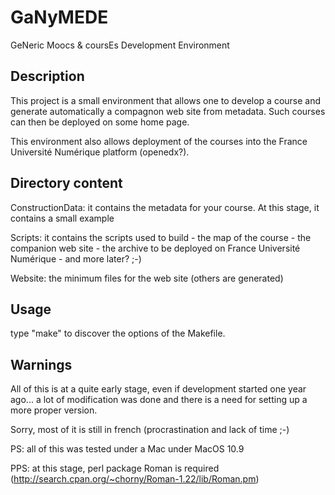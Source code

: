 GaNyMEDE
========

GeNeric Moocs  &amp; coursEs Development Environment


Description
-----------

This project is a small environment that allows one to develop a course and generate automatically a compagnon web site
from metadata. Such courses can then be deployed on some home page.

This environment also allows deployment of the courses into the France Université Numérique platform (openedx?).


Directory content
-----------------

ConstructionData: it contains the metadata for your course. At this stage, it contains a small
example

Scripts: it contains the scripts used to build
	- the map of the course
	- the companion web site
	- the archive to be deployed on France Université Numérique
	- and more later? ;-)

Website: the minimum files for the web site (others are generated)

Usage
-----

type "make" to discover the options of the Makefile.

Warnings
--------

All of this is at a quite early stage, even if development started one year ago... a lot of modification was done
and there is a need for setting up a more proper version.

Sorry, most of it is still in french (procrastination and lack of time ;-)

PS: all of this was tested under a Mac under MacOS 10.9

PPS: at this stage, perl package Roman is required (http://search.cpan.org/~chorny/Roman-1.22/lib/Roman.pm)